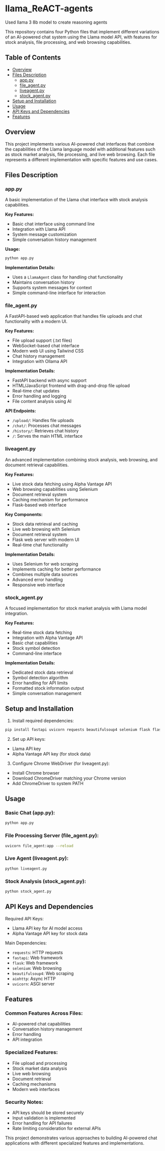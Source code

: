 # llama_ReACT-agents
Used llama 3 8b model to create reasoning agents 


This repository contains four Python files that implement different variations of an AI-powered chat system using the Llama model API, with features for stock analysis, file processing, and web browsing capabilities.

## Table of Contents
- [Overview](#overview)
- [Files Description](#files-description)
  - [app.py](#apppy)
  - [file_agent.py](#file_agentpy)
  - [liveagent.py](#liveagentpy)
  - [stock_agent.py](#stock_agentpy)
- [Setup and Installation](#setup-and-installation)
- [Usage](#usage)
- [API Keys and Dependencies](#api-keys-and-dependencies)
- [Features](#features)

## Overview

This project implements various AI-powered chat interfaces that combine the capabilities of the Llama language model with additional features such as stock market analysis, file processing, and live web browsing. Each file represents a different implementation with specific features and use cases.

## Files Description

### app.py

A basic implementation of the Llama chat interface with stock analysis capabilities.

**Key Features:**
- Basic chat interface using command line
- Integration with Llama API
- System message customization
- Simple conversation history management

**Usage:**
```python
python app.py
```

**Implementation Details:**
- Uses a `LlamaAgent` class for handling chat functionality
- Maintains conversation history
- Supports system messages for context
- Simple command-line interface for interaction

### file_agent.py

A FastAPI-based web application that handles file uploads and chat functionality with a modern UI.

**Key Features:**
- File upload support (.txt files)
- WebSocket-based chat interface
- Modern web UI using Tailwind CSS
- Chat history management
- Integration with Ollama API

**Implementation Details:**
- FastAPI backend with async support
- HTML/JavaScript frontend with drag-and-drop file upload
- Real-time chat updates
- Error handling and logging
- File content analysis using AI

**API Endpoints:**
- `/upload/`: Handles file uploads
- `/chat/`: Processes chat messages
- `/history/`: Retrieves chat history
- `/`: Serves the main HTML interface

### liveagent.py

An advanced implementation combining stock analysis, web browsing, and document retrieval capabilities.

**Key Features:**
- Live stock data fetching using Alpha Vantage API
- Web browsing capabilities using Selenium
- Document retrieval system
- Caching mechanism for performance
- Flask-based web interface

**Key Components:**
- Stock data retrieval and caching
- Live web browsing with Selenium
- Document retrieval system
- Flask web server with modern UI
- Real-time chat functionality

**Implementation Details:**
- Uses Selenium for web scraping
- Implements caching for better performance
- Combines multiple data sources
- Advanced error handling
- Responsive web interface

### stock_agent.py

A focused implementation for stock market analysis with Llama model integration.

**Key Features:**
- Real-time stock data fetching
- Integration with Alpha Vantage API
- Basic chat capabilities
- Stock symbol detection
- Command-line interface

**Implementation Details:**
- Dedicated stock data retrieval
- Symbol detection algorithm
- Error handling for API limits
- Formatted stock information output
- Simple conversation management

## Setup and Installation

1. Install required dependencies:
```bash
pip install fastapi uvicorn requests beautifulsoup4 selenium flask flask-cors aiohttp
```

2. Set up API keys:
- Llama API key
- Alpha Vantage API key (for stock data)

3. Configure Chrome WebDriver (for liveagent.py):
- Install Chrome browser
- Download ChromeDriver matching your Chrome version
- Add ChromeDriver to system PATH

## Usage

### Basic Chat (app.py):
```bash
python app.py
```

### File Processing Server (file_agent.py):
```bash
uvicorn file_agent:app --reload
```

### Live Agent (liveagent.py):
```bash
python liveagent.py
```

### Stock Analysis (stock_agent.py):
```bash
python stock_agent.py
```

## API Keys and Dependencies

Required API Keys:
- Llama API key for AI model access
- Alpha Vantage API key for stock data

Main Dependencies:
- `requests`: HTTP requests
- `fastapi`: Web framework
- `flask`: Web framework
- `selenium`: Web browsing
- `beautifulsoup4`: Web scraping
- `aiohttp`: Async HTTP
- `uvicorn`: ASGI server

## Features

### Common Features Across Files:
- AI-powered chat capabilities
- Conversation history management
- Error handling
- API integration

### Specialized Features:
- File upload and processing
- Stock market data analysis
- Live web browsing
- Document retrieval
- Caching mechanisms
- Modern web interfaces

### Security Notes:
- API keys should be stored securely
- Input validation is implemented
- Error handling for API failures
- Rate limiting consideration for external APIs

This project demonstrates various approaches to building AI-powered chat applications with different specialized features and implementations.

